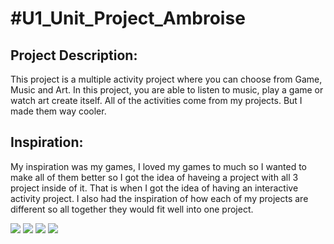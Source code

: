 # #U1_Unit_Project_Ambroise

<h2> Project Description: </h2>
<p> This project is a multiple activity project where you can choose from Game, Music and Art. In this project, you are able to listen
to music, play a game or watch art create itself. All of the activities come from my projects. But I made them way cooler.</p>

<h2> Inspiration: </h2>
<p> My inspiration was my games, I loved my games to much so I wanted to make all of them better so I got the idea of haveing a project
with all 3 project inside of it. That is when I got the idea of having an interactive activity project. I also had the inspiration of how
each of my projects are different so all together they would fit well into one project.</p>

<img src = "http://i.imgur.com/boloJFS.png">
<img src = "http://i.imgur.com/xLqCbpC.png">
<img src = "http://i.imgur.com/v2zXi4x.png">
<img src = "http://i.imgur.com/1A9I6gz.png">
